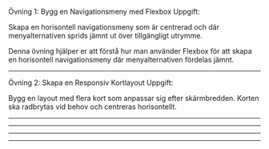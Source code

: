 Övning 1: Bygg en Navigationsmeny med Flexbox
Uppgift:

Skapa en horisontell navigationsmeny som är centrerad och där menyalternativen sprids jämnt ut över tillgängligt utrymme.

Denna övning hjälper er att förstå hur man använder Flexbox för att skapa en horisontell navigationsmeny där menyalternativen fördelas jämnt.

--------------------------------------------------------
Övning 2: Skapa en Responsiv Kortlayout
Uppgift:

Bygg en layout med flera kort som anpassar sig efter skärmbredden. Korten ska radbrytas vid behov och centreras horisontellt.

--------------------------------------------------------

--------------------------------------------------------

--------------------------------------------------------

--------------------------------------------------------

